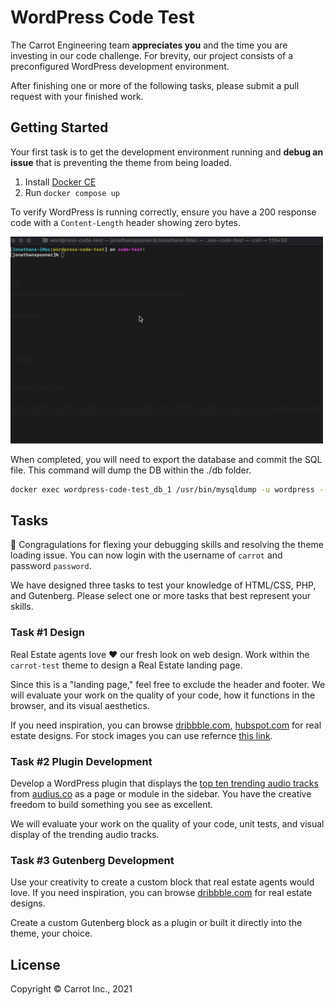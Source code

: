 # WordPress Code Test

The Carrot Engineering team **appreciates you** and the time you are investing in our code challenge. For brevity, our project consists of a preconfigured WordPress development environment.

After finishing one or more of the following tasks, please submit a pull request with your finished work.

## Getting Started

Your first task is to get the development environment running and **debug an issue** that is preventing the theme from being loaded.

1. Install [Docker CE](https://docs.docker.com/v17.09/docker-for-mac/install/)
2. Run `docker compose up`

To verify WordPress is running correctly, ensure you have a 200 response code with a `Content-Length` header showing zero bytes.

<img src="docs/getting-started.gif" width="500" />

When completed, you will need to export the database and commit the SQL file. This command will dump the DB within the ./db folder.

```bash
docker exec wordpress-code-test_db_1 /usr/bin/mysqldump -u wordpress --password=wordpress --no-tablespaces wordpress > ./db/wordpress_test_dump.sql
```

## Tasks

💪 Congragulations for flexing your debugging skills and resolving the theme loading issue. You can now login with the username of `carrot` and password `password`.

We have designed three tasks to test your knowledge of HTML/CSS, PHP, and Gutenberg. Please select one or more tasks that best represent your skills.

### Task #1 Design

Real Estate agents love ❤️ our fresh look on web design.
Work within the `carrot-test` theme to design a Real Estate landing page.

Since this is a "landing page," feel free to exclude the header and footer. We will evaluate your work on the quality of your code, how it functions in the browser, and its visual aesthetics.

If you need inspiration, you can browse [dribbble.com](https://dribbble.com/search/real%20estate), [hubspot.com](https://blog.hubspot.com/marketing/landing-page-examples-list) for real estate designs.
For stock images you can use refernce [this link](https://github.com/neutraltone/awesome-stock-resources).

### Task #2 Plugin Development

Develop a WordPress plugin that displays the [top ten trending audio tracks](https://audiusproject.github.io/api-docs/#trending-tracks) from [audius.co](https://audius.co) as a page or module in the sidebar. You have the creative freedom to build something you see as excellent.

We will evaluate your work on the quality of your code, unit tests, and visual display of the trending audio tracks.

### Task #3 Gutenberg Development

Use your creativity to create a custom block that real estate agents would love. If you need inspiration, you can browse [dribbble.com](https://dribbble.com/search/real%20estate) for real estate designs.

Create a custom Gutenberg block as a plugin or built it directly into the theme, your choice.

## License

Copyright © Carrot Inc., 2021
